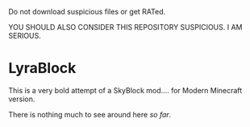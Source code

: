Do not download suspicious files or get RATed.

YOU SHOULD ALSO CONSIDER THIS REPOSITORY SUSPICIOUS. I AM SERIOUS.

# LyraBlock
This is a very bold attempt of a SkyBlock mod.... for Modern Minecraft version.

There is nothing much to see around here _so far_.
